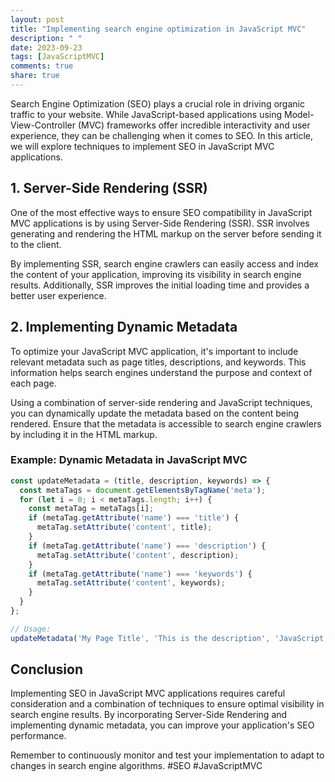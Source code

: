 ```yaml
---
layout: post
title: "Implementing search engine optimization in JavaScript MVC"
description: " "
date: 2023-09-23
tags: [JavaScriptMVC]
comments: true
share: true
---
```


Search Engine Optimization (SEO) plays a crucial role in driving organic traffic to your website. While JavaScript-based applications using Model-View-Controller (MVC) frameworks offer incredible interactivity and user experience, they can be challenging when it comes to SEO. In this article, we will explore techniques to implement SEO in JavaScript MVC applications.

## 1. Server-Side Rendering (SSR)

One of the most effective ways to ensure SEO compatibility in JavaScript MVC applications is by using Server-Side Rendering (SSR). SSR involves generating and rendering the HTML markup on the server before sending it to the client.

By implementing SSR, search engine crawlers can easily access and index the content of your application, improving its visibility in search engine results. Additionally, SSR improves the initial loading time and provides a better user experience.

## 2. Implementing Dynamic Metadata

To optimize your JavaScript MVC application, it's important to include relevant metadata such as page titles, descriptions, and keywords. This information helps search engines understand the purpose and context of each page.

Using a combination of server-side rendering and JavaScript techniques, you can dynamically update the metadata based on the content being rendered. Ensure that the metadata is accessible to search engine crawlers by including it in the HTML markup.

### Example: Dynamic Metadata in JavaScript MVC

```javascript
const updateMetadata = (title, description, keywords) => {
  const metaTags = document.getElementsByTagName('meta');
  for (let i = 0; i < metaTags.length; i++) {
    const metaTag = metaTags[i];
    if (metaTag.getAttribute('name') === 'title') {
      metaTag.setAttribute('content', title);
    }
    if (metaTag.getAttribute('name') === 'description') {
      metaTag.setAttribute('content', description);
    }
    if (metaTag.getAttribute('name') === 'keywords') {
      metaTag.setAttribute('content', keywords);
    }
  }
};

// Usage:
updateMetadata('My Page Title', 'This is the description', 'JavaScript, SEO');
```

## Conclusion

Implementing SEO in JavaScript MVC applications requires careful consideration and a combination of techniques to ensure optimal visibility in search engine results. By incorporating Server-Side Rendering and implementing dynamic metadata, you can improve your application's SEO performance.

Remember to continuously monitor and test your implementation to adapt to changes in search engine algorithms. #SEO #JavaScriptMVC